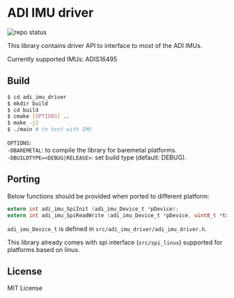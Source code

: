 # ADI IMU driver

![repo status](https://img.shields.io/badge/repo--status-WIP-yellow.svg)

This library contains driver API to interface to most of the ADI IMUs.

Currently supported IMUs: ADIS16495


## Build
```bash
$ cd adi_imu_driver
$ mkdir build
$ cd build
$ cmake [OPTIONS] ..
$ make -j2
$ ./main # to test with IMU
```

`OPTIONS`:  
`-DBAREMETAL`: to compile the library for baremetal platforms.  
`-DBUILDTYPE=<DEBUG|RELEASE>`: set build type (default: DEBUG).  

## Porting
Below functions should be provided when ported to different platform:

```c
extern int adi_imu_SpiInit (adi_imu_Device_t *pDevice);
extern int adi_imu_SpiReadWrite (adi_imu_Device_t *pDevice, uint8_t *txBuf, uint8_t *rxBuf, uint32_t length);
```
`adi_imu_Device_t` is defined in `src/adi_imu_driver/adi_imu_driver.h`.

This library already comes with spi interface (`src/spi_linux`) supported for platforms based on linux.

## License
MIT License
